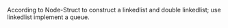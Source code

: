 According to Node-Struct to construct a linkedlist and double linkedlist; use linkedlist implement a queue. 
